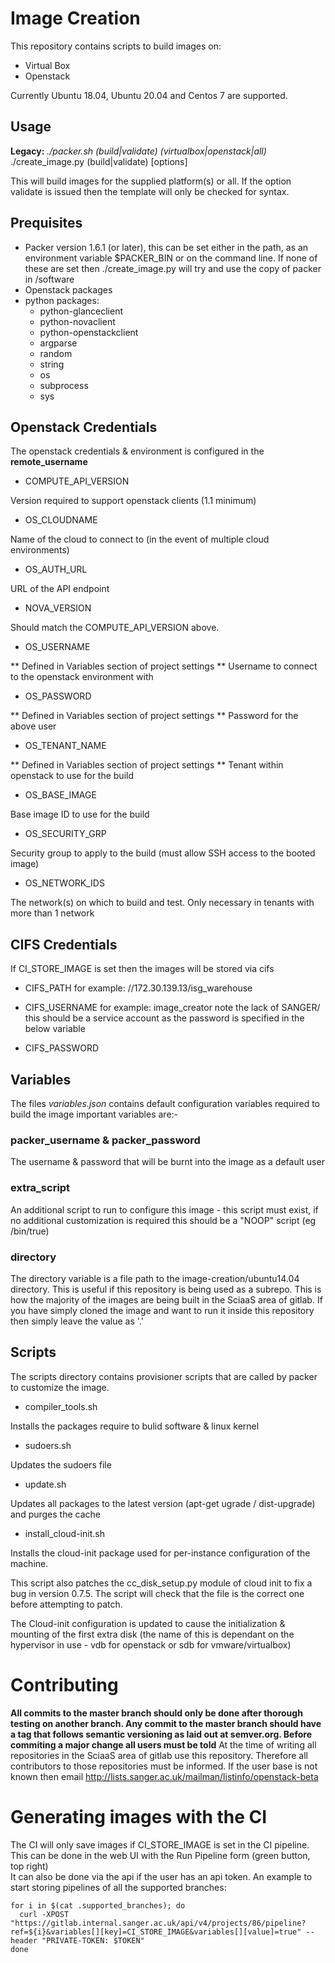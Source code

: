 # Image Creation
This repository contains scripts to build images on:
- Virtual Box
- Openstack   

Currently Ubuntu 18.04, Ubuntu 20.04 and Centos 7 are supported.
## Usage

**Legacy:** *./packer.sh (build|validate) (virtualbox|openstack|all)*  
./create_image.py (build|validate) [options]

This will build images for the supplied platform(s) or all. If the option validate is issued then the template will only be checked for syntax.

## Prequisites

- Packer version 1.6.1 (or later), this can be set either in the path, as an environment variable $PACKER_BIN or on the command line. If none of these are set then ./create_image.py will try and use the copy of packer in /software
- Openstack packages
- python packages:  
  - python-glanceclient  
  - python-novaclient  
  - python-openstackclient  
  - argparse  
  - random  
  - string  
  - os  
  - subprocess  
  - sys  


## Openstack Credentials

The openstack credentials & environment is configured in the **remote_username**


- COMPUTE_API_VERSION

Version required to support openstack clients (1.1 minimum)

- OS_CLOUDNAME

Name of the cloud to connect to (in the event of multiple cloud environments)

- OS_AUTH_URL

URL of the API endpoint

- NOVA_VERSION

Should match the COMPUTE_API_VERSION above.

- OS_USERNAME

** Defined in Variables section of project settings ** Username to connect to the openstack environment with

- OS_PASSWORD

** Defined in Variables section of project settings ** Password for the above user

- OS_TENANT_NAME

** Defined in Variables section of project settings ** Tenant within openstack to use for the build

- OS_BASE_IMAGE

Base image ID to use for the build

- OS_SECURITY_GRP

Security group to apply to the build (must allow SSH access to the booted image)

- OS_NETWORK_IDS

The network(s) on which to build and test. Only necessary in tenants with more than 1 network

## CIFS Credentials

If CI_STORE_IMAGE is set then the images will be stored via cifs

- CIFS_PATH for example: //172.30.139.13/isg_warehouse

- CIFS_USERNAME for example: image_creator note the lack of SANGER/ this should be a service account as the password is specified in the below variable

- CIFS_PASSWORD

## 

## Variables

The files *variables.json* contains default configuration variables required to build the image important variables are:-

### packer_username &  packer_password
The username & password that will be burnt into the image as a default user

### extra_script
An additional script to run to configure this image - this script must exist, if no additional customization is required this should be a "NOOP" script (eg /bin/true)
### directory 
The directory variable is a file path to the image-creation/ubuntu14.04 directory. This is useful if this repository is being used as a subrepo. This is how the majority of the images are being built in the SciaaS area of gitlab. If you have simply cloned the image and want to run it inside this repository then simply leave the value as '.' 


## Scripts

The scripts directory contains provisioner scripts that are called by packer to customize the image.

- compiler_tools.sh

Installs the packages require to bulid software & linux kernel

- sudoers.sh

Updates the sudoers file

- update.sh

Updates all packages to the latest version (apt-get ugrade / dist-upgrade) and purges the cache

- install_cloud-init.sh

Installs the cloud-init package used for per-instance configuration of the machine.

This script also patches the cc_disk_setup.py module of cloud init to fix a bug in version 0.7.5. The script will check that the file is the correct one before attempting to patch.

The Cloud-init configuration is updated to cause the initialization & mounting of the first extra disk (the name of this is dependant on the hypervisor in use - vdb for openstack or sdb for vmware/virtualbox)

# Contributing
**All commits to the master branch should only be done after thorough testing on another branch. Any commit to the master branch should have a tag that follows semantic versioning as laid out at semver.org. Before commiting a major change all users must be told**
 At the time of writing all repositories in the SciaaS area of gitlab use this repository. Therefore all contributors to those repositories must be informed. If the user base is not known then email http://lists.sanger.ac.uk/mailman/listinfo/openstack-beta

# Generating images with the CI
The CI will only save images if CI_STORE_IMAGE is set in the CI pipeline. This can be done in the web UI with the Run Pipeline form (green button, top right)  
It can also be done via the api if the user has an api token. An example to start storing pipelines of all the supported branches:
```
for i in $(cat .supported_branches); do
  curl -XPOST "https://gitlab.internal.sanger.ac.uk/api/v4/projects/86/pipeline?ref=${i}&variables[][key]=CI_STORE_IMAGE&variables[][value]=true" --header "PRIVATE-TOKEN: $TOKEN"
done
```
